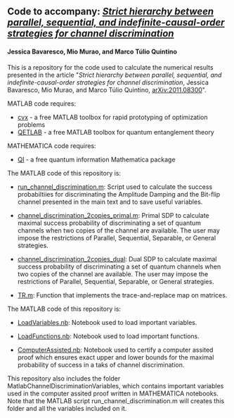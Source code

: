 ## Code to accompany: *[Strict hierarchy between parallel, sequential, and indefinite-causal-order strategies for channel discrimination](https://arxiv.org/abs/xxx)*
#### Jessica Bavaresco, Mio Murao, and Marco Túlio Quintino

This is a repository for the code used to calculate the numerical results presented in the article "*Strict hierarchy between parallel, sequential, and indefinite-causal-order strategies for channel discrimination*, Jessica Bavaresco, Mio Murao, and Marco Túlio Quintino, [arXiv:2011.08300](https://arxiv.org/abs/2011.08300)".

 MATLAB code requires:
- [cvx](http://cvxr.com/) - a free MATLAB toolbox for rapid prototyping of optimization problems
- [QETLAB](http://www.qetlab.com/) - a free MATLAB toolbox for quantum entanglement theory

 MATHEMATICA code requires:
- [QI](https://github.com/rogercolbeck/QI) - a free quantum information Mathematica package

The MATLAB code of this repository is: 

- [run_channel_discrimination.m](https://github.com/mtcq/channel_discrimination/blob/main/ChannelDiscrimination/run_channel_discrimination.m):
Script used to calculate the success probabiltiies for discriminating the Amplitude Damping and the Bit-flip channel presented in the main text and to save useful variables.

- [channel_discrimination_2copies_primal.m](https://github.com/mtcq/channel_discrimination/blob/main/ChannelDiscrimination/channel_discrimination_2copies_primal.m):
Primal SDP to calculate maximal success probability of discriminating a set of quantum channels when two copies of the channel are available.
The user may impose the restrictions of Parallel, Sequential, Separable, or General strategies.

- [channel_discrimination_2copies_dual](https://github.com/mtcq/channel_discrimination/blob/main/ChannelDiscrimination/channel_discrimination_2copies_dual.m):
Dual SDP to calculate maximal success probability of discriminating a set of quantum channels when two copies of the channel are available.
The user may impose the restrictions of Parallel, Sequential, Separable, or General strategies.

- [TR.m](https://github.com/mtcq/channel_discrimination/blob/main/ChannelDiscrimination/TR.m):
Function that implements the trace-and-replace map on matrices.


The MATLAB code of this repository is: 

- [LoadVariables.nb](https://github.com/mtcq/channel_discrimination/blob/main/ChannelDiscrimination/LoadVariables.nb):
Notebook used to load important variables.

- [LoadFunctions.nb](https://github.com/mtcq/channel_discrimination/blob/main/ChannelDiscrimination/LoadFunctions.nb):
Notebook used to load important functions.

- [ComputerAssisted.nb](https://github.com/mtcq/channel_discrimination/blob/main/ChannelDiscrimination/ComputerAssisted.nb):
Notebook used to certify a computer assited proof which ensures exact upper and lower bounds for the maximal probability of success in a taks of channel discrimination.

This repository also includes the folder MatlabChannelDiscriminationVariables, which contains important variables used in the computer assited proof written in MATHEMATICA notebooks. Note that the MATLAB script run_channel_discrimination.m will creates this folder and all the variables included on it.
